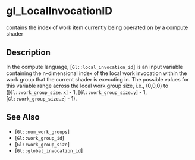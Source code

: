 # gl_LocalInvocationID
contains the index of work item currently being operated on by a
  compute shader

## Description
In the compute language, [`Gl::local_invocation_id`] is an input
  variable containing the n-dimensional index of the local work
  invocation within the work group that the current shader is executing
  in. The possible values for this variable range across the local work
  group size, i.e., (0,0,0) to ([`Gl::work_group_size.x`] - 1,
  [`Gl::work_group_size.y`] - 1, [`Gl::work_group_size.z`] - 1).

## See Also
- [`Gl::num_work_groups`]
- [`Gl::work_group_id`]
- [`Gl::work_group_size`]
- [`Gl::global_invocation_id`]
